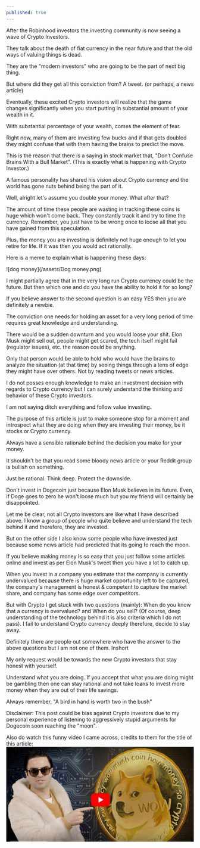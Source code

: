 ```yaml
---
published: true
---
```

After the Robinhood investors the investing community is now seeing a wave of Crypto Investors.

They talk about the death of fiat currency in the near future and that the old ways of valuing things is dead.

They are the "modern investors" who are going to be the part of next big thing.

But where did they get all this conviction from? A tweet. (or perhaps, a news article)

Eventually, these excited Crypto investors will realize that the game changes significantly when you start putting in substantial amount of your wealth in it.

With substantial percentage of your wealth, comes the element of fear.

Right now, many of them are investing few bucks and if that gets doubled they might confuse that with them having the brains to predict the move.

This is the reason that there is a saying in stock market that, "Don’t Confuse Brains With a Bull Market". (This is exactly what is happening with Crypto Investor.)

A famous personality has shared his vision about Crypto currency and the world has gone nuts behind being the part of it.

Well, alright let's assume you double your money. What after that?

The amount of time these people are wasting in tracking these coins is huge which won't come back. They constantly track it and try to time the currency. Remember, you just have to be wrong once to loose all that you have gained from this speculation.

Plus, the money you are investing is definitely not huge enough to let you retire for life. If it was then you would act rationally.

Here is a meme to explain what is happening these days:

![dog money](/assets/Dog money.png)

I might partially agree that in the very long run Crypto currency could be the future. But then which one and do you have the ability to hold it for so long?

If you believe answer to the second question is an easy YES then you are definitely a newbie.

The conviction one needs for holding an asset for a very long period of time requires great knowledge and understanding.

There would be a sudden downturn and you would loose your shit. Elon Musk might sell out, people might get scared, the tech itself might fail (regulator issues), etc. the reason could be anything.

Only that person would be able to hold who would have the brains to analyze the situation (at that time) by seeing things through a lens of edge they might have over others. Not by reading tweets or news articles.

I do not posses enough knowledge to make an investment decision with regards to Crypto currency but I can surely understand the thinking and behavior of these Crypto investors.

I am not saying ditch everything and follow value investing.

The purpose of this article is just to make someone stop for a moment and introspect what they are doing when they are investing their money, be it stocks or Crypto currency.

Always have a sensible rationale behind the decision you make for your money.

It shouldn't be that you read some bloody news article or your Reddit group is bullish on something.

Just be rational. Think deep. Protect the downside.

Don't invest in Dogecoin just because Elon Musk believes in its future. Even, if Doge goes to zero he won't loose much but you my friend will certainly be disappointed.

Let me be clear, not all Crypto investors are like what I have described above. I know a group of people who quite believe and understand the tech behind it and therefore, they are invested.

But on the other side I also know some people who have invested just because some news article had predicted that its going to reach the moon.

If you believe making money is so easy that you just follow some articles online and invest as per Elon Musk's tweet then you have a lot to catch up.

When you invest in a company you estimate that the company is currently undervalued because there is huge market opportunity left to be captured, the company's management is honest & competent to capture the market share, and company has some edge over competitors.

But with Crypto I get stuck with two questions (mainly): When do you know that a currency is overvalued? and When do you sell? (Of course, deep understanding of the technology behind it is also criteria which I do not pass). I fail to understand Crypto currency deeply therefore, decide to stay away.

Definitely there are people out somewhere who have the answer to the above questions but I am not one of them.
Inshort

My only request would be towards the new Crypto investors that stay honest with yourself.

Understand what you are doing. If you accept that what you are doing might be gambling then one can stay rational and not take loans to invest more money when they are out of their life savings.

Always remember, "A bird in hand is worth two in the bush"

Disclaimer: This post could be bias against Crypto investors due to my personal experience of listening to aggressively stupid arguments for Dogecoin soon reaching the "moon".

Also do watch this funny video I came across, credits to them for the title of this article:
[![dog money](/assets/Dogmoneyvideo.png)](https://www.youtube.com/watch?v=cbI31x3FpS0)
